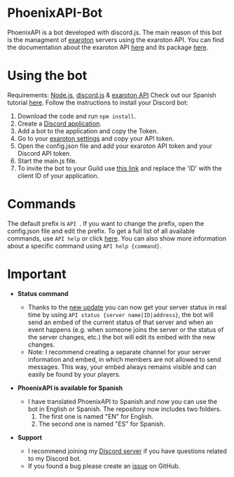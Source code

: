 # PhoenixAPI-Bot
PhoenixAPI is a bot developed with discord.js. The main reason of this bot is the managment of [exaroton](https://exaroton.com/) servers using the exaroton API.
You can find the documentation about the exaroton API [here](https://support.exaroton.com/hc/en-us/articles/360019857878-API-documentation) and its package [here](https://developers.exaroton.com/).
 
# Using the bot
Requirements: [Node.js](https://nodejs.org/en/download/), [discord.js](https://discord.js.org/) & [exaroton API](https://www.npmjs.com/package/exaroton)
Check out our Spanish tutorial [here](https://www.youtube.com/watch?v=lYosqjZpIBE).
Follow the instructions to install your Discord bot:
1. Download the code and run `npm install`.
2. Create a [Discord application](https://discord.com/developers/applications/).
3. Add a bot to the application and copy the Token.
4. Go to your [exaroton settings](https://exaroton.com/account/) and copy your API token.
5. Open the config.json file and add your exaroton API token and your Discord API token.
6. Start the main.js file.
7. To invite the bot to your Guild use [this link](https://discord.com/oauth2/authorize?client_id=ID&scope=bot&permissions=75776) and replace the 'ID' with the client ID of your application.

# Commands
The default prefix is `API `.
If you want to change the prefix, open the config.json file and edit the prefix.
To get a full list of all available commands, use `API help` or click [here](https://www.alex22-sv.tk/en/bots/PhoenixAPI/#commands). You can also show more information about a specific command using `API help {command}`.

# Important
* **Status command**

    + Thanks to the [new update](https://developers.exaroton.com/#header-websocket-api) you can now get your server status in real time by using `API status {server name|ID|address}`, the bot will send an embed of the current status of that server and when an event happens (e.g. when someone joins the server or the status of the server changes, etc.) the bot will edit its embed with the new changes.
    + Note: I recommend creating a separate channel for your server information and embed, in which members are not allowed to send messages. This way, your embed always remains visible and can easily be found by your players.
* **PhoenixAPI is available for Spanish**
    + I have translated PhoenixAPI to Spanish and now you can use the bot in English or Spanish. The repository now includes two folders.
        1. The first one is named "EN" for English.
        2. The second one is named "ES" for Spanish.

* **Support**

    + I recommend joining my [Discord server](https://discord.com/invite/AAJPHqNXUy) if you have questions related to my Discord bot.
    + If you found a bug please create an [issue](https://github.com/Alex22sv/PhoenixAPI-Bot/issues) on GitHub.


